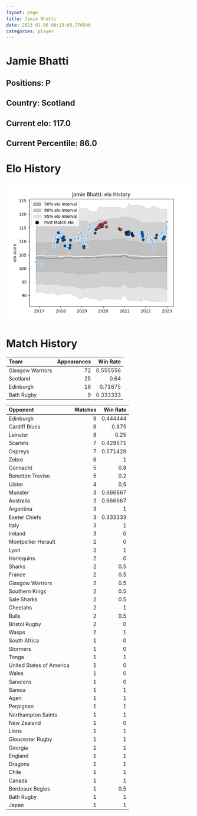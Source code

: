 ```yaml
---  
layout: page  
title: Jamie Bhatti  
date: 2023-01-06 00:13:03.776546  
categories: player  
---
```

# Jamie Bhatti

## Positions: P

## Country: Scotland

## Current elo: 117.0

## Current Percentile: 86.0

# Elo History


![elo history](history_JamieBhatti.png)
# Match History


| Team             |   Appearances |   Win Rate |
|:-----------------|--------------:|-----------:|
| Glasgow Warriors |            72 |   0.555556 |
| Scotland         |            25 |   0.64     |
| Edinburgh        |            16 |   0.71875  |
| Bath Rugby       |             9 |   0.333333 |

| Opponent                 |   Matches |   Win Rate |
|:-------------------------|----------:|-----------:|
| Edinburgh                |         9 |   0.444444 |
| Cardiff Blues            |         8 |   0.875    |
| Leinster                 |         8 |   0.25     |
| Scarlets                 |         7 |   0.428571 |
| Ospreys                  |         7 |   0.571429 |
| Zebre                    |         6 |   1        |
| Connacht                 |         5 |   0.8      |
| Benetton Treviso         |         5 |   0.2      |
| Ulster                   |         4 |   0.5      |
| Munster                  |         3 |   0.666667 |
| Australia                |         3 |   0.666667 |
| Argentina                |         3 |   1        |
| Exeter Chiefs            |         3 |   0.333333 |
| Italy                    |         3 |   1        |
| Ireland                  |         3 |   0        |
| Montpellier Herault      |         2 |   0        |
| Lyon                     |         2 |   1        |
| Harlequins               |         2 |   0        |
| Sharks                   |         2 |   0.5      |
| France                   |         2 |   0.5      |
| Glasgow Warriors         |         2 |   0.5      |
| Southern Kings           |         2 |   0.5      |
| Sale Sharks              |         2 |   0.5      |
| Cheetahs                 |         2 |   1        |
| Bulls                    |         2 |   0.5      |
| Bristol Rugby            |         2 |   0        |
| Wasps                    |         2 |   1        |
| South Africa             |         1 |   0        |
| Stormers                 |         1 |   0        |
| Tonga                    |         1 |   1        |
| United States of America |         1 |   0        |
| Wales                    |         1 |   0        |
| Saracens                 |         1 |   0        |
| Samoa                    |         1 |   1        |
| Agen                     |         1 |   1        |
| Perpignan                |         1 |   1        |
| Northampton Saints       |         1 |   1        |
| New Zealand              |         1 |   0        |
| Lions                    |         1 |   1        |
| Gloucester Rugby         |         1 |   1        |
| Georgia                  |         1 |   1        |
| England                  |         1 |   1        |
| Dragons                  |         1 |   1        |
| Chile                    |         1 |   1        |
| Canada                   |         1 |   1        |
| Bordeaux Begles          |         1 |   0.5      |
| Bath Rugby               |         1 |   1        |
| Japan                    |         1 |   1        |